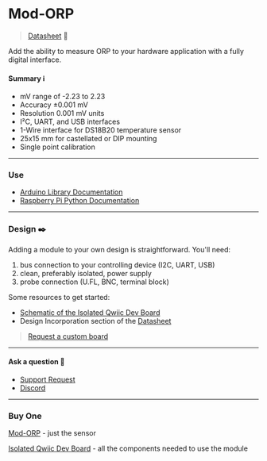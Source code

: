 Mod-ORP
=======

> [Datasheet](https://ufire.dev/files/mod-orp_datasheet.pdf) 📜

Add the ability to measure ORP to your hardware application with a fully digital interface.

#### Summary ℹ️

*   mV range of -2.23 to 2.23
*   Accuracy ±0.001 mV
*   Resolution 0.001 mV units
*   I²C, UART, and USB interfaces
*   1-Wire interface for DS18B20 temperature sensor
*   25x15 mm for castellated or DIP mounting
*   Single point calibration

* * *

### Use

*   [Arduino Library Documentation](https://ufire.dev/files/mod-orp_arduino_library.pdf)
*   [Raspberry Pi Python Documentation](https://ufire.dev/files/mod-orp_raspberrypi_library.pdf)

* * *

### Design ✒️

Adding a module to your own design is straightforward. You'll need:

1.  bus connection to your controlling device (I2C, UART, USB)
2.  clean, preferably isolated, power supply
3.  probe connection (U.FL, BNC, terminal block)

Some resources to get started:

*   [Schematic of the Isolated Qwiic Dev Board](https://ufire.dev/files/isolated_qwiic_dev_board_schematic.pdf)
*   Design Incorporation section of the [Datasheet](https://ufire.dev/files/mod-orp_datasheet.pdf)

> [Request a custom board](https://docs.google.com/forms/d/e/1FAIpQLSfiCyjnq35GVyaRjVw6HphhNFNmoyi723qlqVLjUhc-TrmvfQ/viewform)

* * *

#### Ask a question 🤙

*   [Support Request](https://docs.google.com/forms/d/e/1FAIpQLSekGsS88VkVGCOdW58-MLXKEMpZ8m3PTjGt28sdiWZpEqDXPg/viewform)
*   [Discord](https://discord.gg/rAnZPdW)

* * *
### Buy One
[Mod-ORP](https://ufire.co) - just the sensor

[Isolated Qwiic Dev Board](https://ufire.co) - all the components needed to use the module